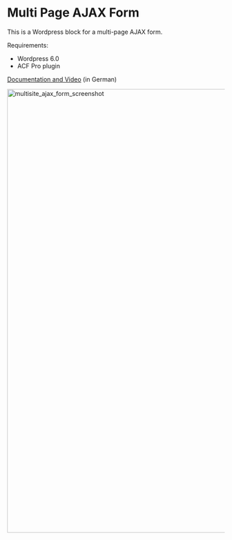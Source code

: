 # Multi Page AJAX Form

This is a Wordpress block for a multi-page AJAX form. 

Requirements:
- Wordpress 6.0
- ACF Pro plugin

[Documentation and Video](https://ulrich.digital/acf-formular-per-ajax-verarbeiten/) (in German)

<img width="1028" alt="multisite_ajax_form_screenshot" src="https://user-images.githubusercontent.com/12305781/225878521-920a0d27-b81e-4436-ad23-90e29f61f63a.gif">
